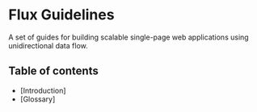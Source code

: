 # Flux Guidelines

A set of guides for building scalable single-page web applications using unidirectional data flow.

## Table of contents

 * [Introduction]
 * [Glossary]
